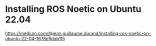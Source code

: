 # Installing ROS Noetic on Ubuntu 22.04
https://medium.com/@jean.guillaume.durand/installing-ros-noetic-on-ubuntu-22-04-1678e9dab1f5
